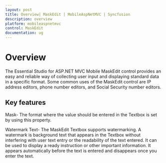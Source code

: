 ```yaml
---
layout: post
title: Overview| MaskEdit | MobileAspNetMVC | Syncfusion
description: overview
platform: mobileaspnetmvc
control: MaskEdit
documentation: ug
---
```


# Overview

The Essential Studio for ASP.NET MVC Mobile MaskEdit control provides an easy and reliable way of collecting user input and displaying standard data in a specific format. Some common uses of the MaskEdit control are IP address editors, phone number editors, and Social Security number editors. 

## Key features

Mask- The format where the value should be entered in the Textbox is set by using this property.

Watermark Text- The MaskEdit Textbox supports watermarking. A watermark is background text that appears in the Textbox without interfering with user text entry or the readability of the text entered. It can be used to display a ready instruction or other important information. It appears automatically before the text is entered and disappears once you enter the text.


